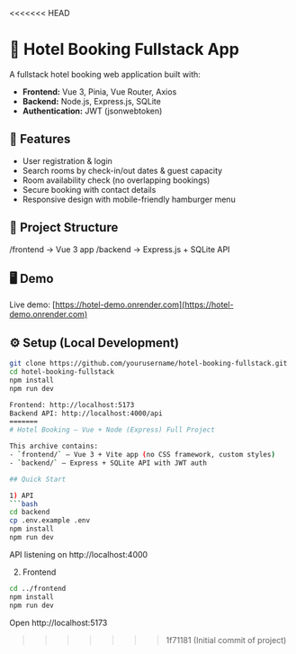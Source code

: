 <<<<<<< HEAD
# 🏨 Hotel Booking Fullstack App

A fullstack hotel booking web application built with:

- **Frontend:** Vue 3, Pinia, Vue Router, Axios  
- **Backend:** Node.js, Express.js, SQLite  
- **Authentication:** JWT (jsonwebtoken)  

## 🚀 Features
- User registration & login  
- Search rooms by check-in/out dates & guest capacity  
- Room availability check (no overlapping bookings)  
- Secure booking with contact details  
- Responsive design with mobile-friendly hamburger menu  

## 📂 Project Structure
/frontend → Vue 3 app
/backend → Express.js + SQLite API


## 🖥️ Demo
Live demo: [https://hotel-demo.onrender.com](https://hotel-demo.onrender.com)

## ⚙️ Setup (Local Development)
```bash
git clone https://github.com/yourusername/hotel-booking-fullstack.git
cd hotel-booking-fullstack
npm install
npm run dev

Frontend: http://localhost:5173
Backend API: http://localhost:4000/api
=======
# Hotel Booking – Vue + Node (Express) Full Project

This archive contains:
- `frontend/` – Vue 3 + Vite app (no CSS framework, custom styles)
- `backend/` – Express + SQLite API with JWT auth

## Quick Start

1) API
```bash
cd backend
cp .env.example .env
npm install
npm run dev
```
API listening on http://localhost:4000

2) Frontend
```bash
cd ../frontend
npm install
npm run dev
```

Open http://localhost:5173
>>>>>>> 1f71181 (Initial commit of project)

